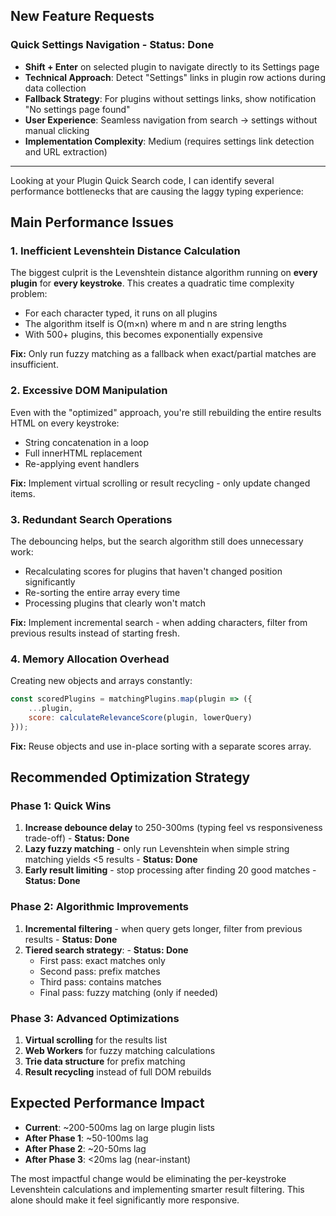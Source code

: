 ## New Feature Requests

### **Quick Settings Navigation** - **Status: Done**
- **Shift + Enter** on selected plugin to navigate directly to its Settings page
- **Technical Approach**: Detect "Settings" links in plugin row actions during data collection
- **Fallback Strategy**: For plugins without settings links, show notification "No settings page found"
- **User Experience**: Seamless navigation from search → settings without manual clicking
- **Implementation Complexity**: Medium (requires settings link detection and URL extraction)

---

Looking at your Plugin Quick Search code, I can identify several performance bottlenecks that are causing the laggy typing experience:

## Main Performance Issues

### 1. **Inefficient Levenshtein Distance Calculation**
The biggest culprit is the Levenshtein distance algorithm running on **every plugin** for **every keystroke**. This creates a quadratic time complexity problem:
- For each character typed, it runs on all plugins
- The algorithm itself is O(m×n) where m and n are string lengths
- With 500+ plugins, this becomes exponentially expensive

**Fix:** Only run fuzzy matching as a fallback when exact/partial matches are insufficient.

### 2. **Excessive DOM Manipulation**
Even with the "optimized" approach, you're still rebuilding the entire results HTML on every keystroke:
- String concatenation in a loop
- Full innerHTML replacement
- Re-applying event handlers

**Fix:** Implement virtual scrolling or result recycling - only update changed items.

### 3. **Redundant Search Operations**
The debouncing helps, but the search algorithm still does unnecessary work:
- Recalculating scores for plugins that haven't changed position significantly
- Re-sorting the entire array every time
- Processing plugins that clearly won't match

**Fix:** Implement incremental search - when adding characters, filter from previous results instead of starting fresh.

### 4. **Memory Allocation Overhead**
Creating new objects and arrays constantly:
```javascript
const scoredPlugins = matchingPlugins.map(plugin => ({
    ...plugin,
    score: calculateRelevanceScore(plugin, lowerQuery)
}));
```

**Fix:** Reuse objects and use in-place sorting with a separate scores array.

## Recommended Optimization Strategy

### Phase 1: Quick Wins
1. **Increase debounce delay** to 250-300ms (typing feel vs responsiveness trade-off) - **Status: Done**
2. **Lazy fuzzy matching** - only run Levenshtein when simple string matching yields <5 results - **Status: Done**
3. **Early result limiting** - stop processing after finding 20 good matches - **Status: Done**

### Phase 2: Algorithmic Improvements
1. **Incremental filtering** - when query gets longer, filter from previous results - **Status: Done**
2. **Tiered search strategy**: - **Status: Done**
   - First pass: exact matches only
   - Second pass: prefix matches
   - Third pass: contains matches
   - Final pass: fuzzy matching (only if needed)

### Phase 3: Advanced Optimizations
1. **Virtual scrolling** for the results list
2. **Web Workers** for fuzzy matching calculations
3. **Trie data structure** for prefix matching
4. **Result recycling** instead of full DOM rebuilds

## Expected Performance Impact
- **Current**: ~200-500ms lag on large plugin lists
- **After Phase 1**: ~50-100ms lag
- **After Phase 2**: ~20-50ms lag  
- **After Phase 3**: <20ms lag (near-instant)

The most impactful change would be eliminating the per-keystroke Levenshtein calculations and implementing smarter result filtering. This alone should make it feel significantly more responsive.